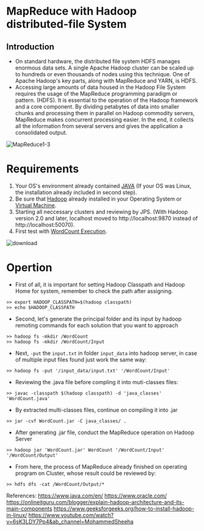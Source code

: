 # MapReduce with Hadoop distributed-file System
## Introduction
- On standard hardware, the distributed file system HDFS manages enormous data sets. A single Apache Hadoop cluster can be scaled up to hundreds or even thousands of nodes using this technique. One of Apache Hadoop's key parts, along with MapReduce and YARN, is HDFS.
- Accessing large amounts of data housed in the Hadoop File System requires the usage of the MapReduce programming paradigm or pattern. (HDFS). It is essential to the operation of the Hadoop framework and a core component.
By dividing petabytes of data into smaller chunks and processing them in parallel on Hadoop commodity servers, MapReduce makes concurrent processing easier. In the end, it collects all the information from several servers and gives the application a consolidated output.

![MapReduce1-3](https://user-images.githubusercontent.com/81562297/227573358-4dc596e0-2a54-499f-9d38-84fe161685cf.jpg)

# Requirements
1. Your OS's environment already contained [JAVA](https://www.oracle.com/java/technologies/downloads) (If your OS was Linux, the installation already included in second step).
2. Be sure that [Hadoop](https://www.geeksforgeeks.org/how-to-install-hadoop-in-linux/) already installed in your Operating System or [Virtual Machine](https://kb.vmware.com/s/article/2053973).
2. Starting all neccessary clusters and reviewing by JPS. (With Hadoop version 2.0 and later, localhost moved to http://localhost:9870 instead of http://localhost:50070).
4. First test with [WordCount Execution](https://www.youtube.com/watch?v=6sK3LDY7Pp4&ab_channel=MohammedSheeha).

![download](https://user-images.githubusercontent.com/81562297/227574049-cb044bbe-77df-47eb-861c-2c6c09eddcc3.png)

# Opertion
- First of all, it is important for setting Hadoop Classpath and Hadoop Home for system, remember to check the path after assigning.
```
>> export HADOOP_CLASSPATH=$(hadoop classpath)
>> echo $HADOOP_CLASSPATH
```
- Second, let's generate the principal folder and its input by hadoop remoting commands for each solution that you want to approach
```
>> hadoop fs -mkdir /WordCount
>> hadoop fs -mkdir /WordCount/Input
```
- Next, `-put` the `input.txt` in folder `input_data` into hadoop server, in case of multiple input files found just work the same way:
```
>> hadoop fs -put '/input_data/input.txt' '/WordCount/Input'
```
- Reviewing the .java file before compling it into muti-classes files:
```
>> javac -classpath $(hadoop classpath) -d 'java_classes' 'WordCount.java'
```
- By extracted multi-classes files, continue on compiling it into .jar
```
>> jar -cvf WordCount.jar -C java_classes/ .
```
- After generating .jar file, conduct the MapReduce operation on Hadoop Server
```
>> hadoop jar 'WordCount.jar' WordCount '/WordCount/Input' '/WordCount/Output'
```
- From here, the process of MapReduce already finished on operating program on Cluster, whose result could be reviewed by:
```
>> hdfs dfs -cat /WordCount/Output/*
```

References:
https://www.java.com/en/
https://www.oracle.com/
https://onlineitguru.com/blogger/explain-hadoop-architecture-and-its-main-components
https://www.geeksforgeeks.org/how-to-install-hadoop-in-linux/
https://www.youtube.com/watch?v=6sK3LDY7Pp4&ab_channel=MohammedSheeha
